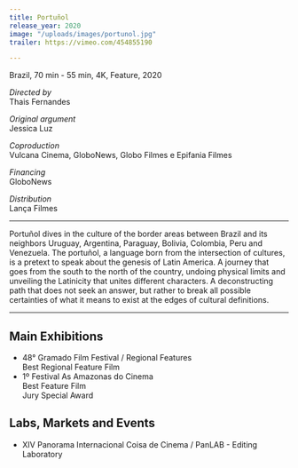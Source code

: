 ```yaml
---
title: Portuñol
release_year: 2020
image: "/uploads/images/portunol.jpg"
trailer: https://vimeo.com/454855190

---
```

Brazil, 70 min - 55 min, 4K, Feature, 2020

_Directed by_  
Thais Fernandes

_Original argument_  
Jessica Luz

_Coproduction_  
Vulcana Cinema, GloboNews, Globo Filmes e Epifania Filmes

_Financing_  
GloboNews

_Distribution_  
Lança Filmes

***

Portuñol dives in the culture of the border areas between Brazil and its neighbors Uruguay, Argentina, Paraguay, Bolivia, Colombia, Peru and Venezuela. The portuñol, a language born from the intersection of cultures, is a pretext to speak about the genesis of Latin America. A journey that goes from the south to the north of the country, undoing physical limits and unveiling the Latinicity that unites different characters. A deconstructing path that does not seek an answer, but rather to break all possible certainties of what it means to exist at the edges of cultural definitions.

***

## Main Exhibitions

* 48° Gramado Film Festival / Regional Features  
  Best Regional Feature Film
* 1º Festival As Amazonas do Cinema  
  Best Feature Film  
  Jury Special Award

## Labs, Markets and Events

* XIV Panorama Internacional Coisa de Cinema / PanLAB - Editing Laboratory